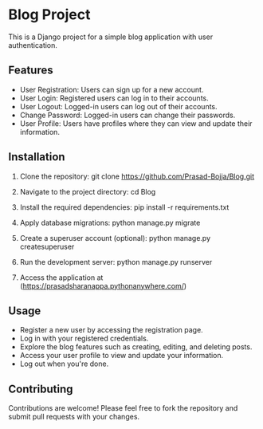 # Blog Project

This is a Django project for a simple blog application with user authentication.

## Features

- User Registration: Users can sign up for a new account.
- User Login: Registered users can log in to their accounts.
- User Logout: Logged-in users can log out of their accounts.
- Change Password: Logged-in users can change their passwords.
- User Profile: Users have profiles where they can view and update their information.

## Installation

1. Clone the repository:
git clone https://github.com/Prasad-Bojja/Blog.git

2. Navigate to the project directory:
cd Blog

3. Install the required dependencies:
pip install -r requirements.txt

4. Apply database migrations:
python manage.py migrate

5. Create a superuser account (optional):
python manage.py createsuperuser

6. Run the development server:
python manage.py runserver


7. Access the application at (https://prasadsharanappa.pythonanywhere.com/)

## Usage

- Register a new user by accessing the registration page.
- Log in with your registered credentials.
- Explore the blog features such as creating, editing, and deleting posts.
- Access your user profile to view and update your information.
- Log out when you're done.

## Contributing

Contributions are welcome! Please feel free to fork the repository and submit pull requests with your changes.


